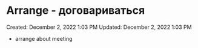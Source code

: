 # Arrange - договариваться

Created: December 2, 2022 1:03 PM
Updated: December 2, 2022 1:03 PM

- arrange about meeting